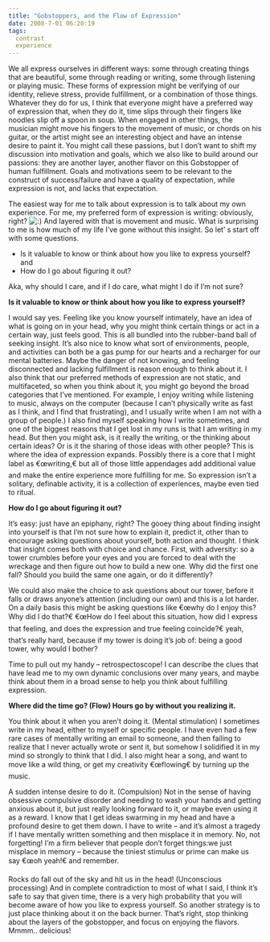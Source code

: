 ```yaml
---
title: "Gobstoppers, and the Flow of Expression"
date: 2008-7-01 06:20:19
tags:
  contrast
  experience
---
```



We all express ourselves in different ways: some through creating things that are beautiful, some through reading or writing, some through listening or playing music. These forms of expression might be verifying of our identity, relieve stress, provide fulfillment, or a combination of those things. Whatever they do for us, I think that everyone might have a preferred way of expression that, when they do it, time slips through their fingers like noodles slip off a spoon in soup. When engaged in other things, the musician might move his fingers to the movement of music, or chords on his guitar, or the artist might see an interesting object and have an intense desire to paint it. You might call these passions, but I don’t want to shift my discussion into motivation and goals, which we also like to build around our passions: they are another layer, another flavor on this Gobstopper of human fulfillment. Goals and motivations seem to be relevant to the construct of success/failure and have a quality of expectation, while expression is not, and lacks that expectation.

The easiest way for me to talk about expression is to talk about my own experience. For me, my preferred form of expression is writing: obviously, right? ![:)](http://vsoch.com/blog/wp-includes/images/smilies/simple-smile.png) And layered with that is movement and music. What is surprising to me is how much of my life I’ve gone without this insight. So let’ s start off with some questions.

* Is it valuable to know or think about how you like to express yourself? and  
 * How do I go about figuring it out?

Aka, why should I care, and if I do care, what might I do if I’m not sure?

**Is it valuable to know or think about how you like to express yourself?**

I would say yes. Feeling like you know yourself intimately, have an idea of what is going on in your head, why you might think certain things or act in a certain way, just feels good. This is all bundled into the rubber-band ball of seeking insight. It’s also nice to know what sort of environments, people, and activities can both be a gas pump for our hearts and a recharger for our mental batteries. Maybe the danger of not knowing, and feeling disconnected and lacking fulfillment is reason enough to think about it. I also think that our preferred methods of expression are not static, and multifaceted, so when you think about it, you might go beyond the broad categories that I’ve mentioned. For example, I enjoy writing while listening to music, always on the computer (because I can’t physically write as fast as I think, and I find that frustrating), and I usually write when I am not with a group of people.) I also find myself speaking how I write sometimes, and one of the biggest reasons that I get lost in my runs is that I am writing in my head. But then you might ask, is it really the writing, or the thinking about certain ideas? Or is it the sharing of those ideas with other people? This is where the idea of expression expands. Possibly there is a core that I might label as €œwriting,€ but all of those little appendages add additional value and make the entire experience more fulfilling for me. So expression isn’t a solitary, definable activity, it is a collection of experiences, maybe even tied to ritual.

**How do I go about figuring it out?**

It’s easy: just have an epiphany, right? The gooey thing about finding insight into yourself is that I’m not sure how to explain it, predict it, other than to encourage asking questions about yourself, both action and thought. I think that insight comes both with choice and chance. First, with adversity: so a tower crumbles before your eyes and you are forced to deal with the wreckage and then figure out how to build a new one. Why did the first one fall? Should you build the same one again, or do it differently?

We could also make the choice to ask questions about our tower, before it falls or draws anyone’s attention (including our own) and this is a lot harder. On a daily basis this might be asking questions like €œwhy do I enjoy this? Why did I do that?€ €œHow do I feel about this situation, how did I express that feeling, and does the expression and true feeling coincide?€ yeah, that’s really hard, because if my tower is doing it’s job of: being a good tower, why would I bother?

Time to pull out my handy – retrospectoscope! I can describe the clues that have lead me to my own dynamic conclusions over many years, and maybe think about them in a broad sense to help you think about fulfilling expression.

**Where did the time go? (Flow) Hours go by without you realizing it.**

You think about it when you aren’t doing it. (Mental stimulation) I sometimes write in my head, either to myself or specific people. I have even had a few rare cases of mentally writing an email to someone, and then failing to realize that I never actually wrote or sent it, but somehow I solidified it in my mind so strongly to think that I did. I also might hear a song, and want to move like a wild thing, or get my creativity €œflowing€ by turning up the music.

A sudden intense desire to do it. (Compulsion) Not in the sense of having obsessive compulsive disorder and needing to wash your hands and getting anxious about it, but just really looking forward to it, or maybe even using it as a reward. I know that I get ideas swarming in my head and have a profound desire to get them down. I have to write – and it’s almost a tragedy if I have mentally written something and then misplace it in memory. No, not forgetting! I’m a firm believer that people don’t forget things:we just misplace in memory – because the tiniest stimulus or prime can make us say €œoh yeah!€ and remember.

Rocks do fall out of the sky and hit us in the head! (Unconscious processing) And in complete contradiction to most of what I said, I think it’s safe to say that given time, there is a very high probability that you will become aware of how you like to express yourself. So another strategy is to just place thinking about it on the back burner. That’s right, stop thinking about the layers of the gobstopper, and focus on enjoying the flavors. Mmmm.. delicious!


